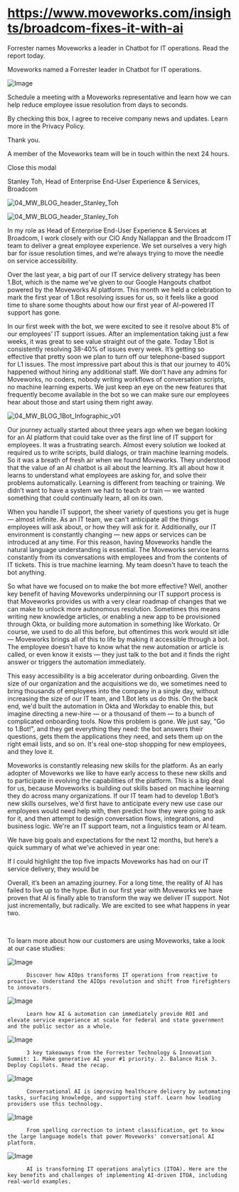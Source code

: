 # https://www.moveworks.com/insights/broadcom-fixes-it-with-ai

Forrester names Moveworks a leader in Chatbot for IT operations. Read the report today.

Moveworks named a Forrester leader in Chatbot for IT operations. 

![Image](https://www.moveworks.com/hubfs/img/site/qr-demo.png)

Schedule a meeting with a Moveworks representative and learn how we can help reduce employee issue resolution from days to seconds.

By checking this box, I agree to receive company news and updates. Learn more in the Privacy Policy.

Thank you.

A member of the Moveworks team will be in touch within the next 24 hours.



  Close this modal
  



Stanley Toh, Head of Enterprise End-User Experience & Services, Broadcom


![04_MW_BLOG_header_Stanley_Toh](https://www.moveworks.com/hubfs/img/blog/04_MW_BLOG_header_Stanley_Toh.png)

![04_MW_BLOG_header_Stanley_Toh](https://www.moveworks.com/hubfs/img/blog/04_MW_BLOG_header_Stanley_Toh.png)

In my role as Head of Enterprise End-User Experience & Services at Broadcom, I work closely with our CIO Andy Nallappan and the Broadcom IT team to deliver a great employee experience. We set ourselves a very high bar for issue resolution times, and we’re always trying to move the needle on service accessibility. 

Over the last year, a big part of our IT service delivery strategy has been 1.Bot, which is the name we’ve given to our Google Hangouts chatbot powered by the Moveworks AI platform. This month we held a celebration to mark the first year of 1.Bot resolving issues for us, so it feels like a good time to share some thoughts about how our first year of AI-powered IT support has gone.

In our first week with the bot, we were excited to see it resolve about 8% of our employees’ IT support issues. After an implementation taking just a few weeks, it was great to see value straight out of the gate. Today 1.Bot is consistently resolving 38-40% of issues every week. It’s getting so effective that pretty soon we plan to turn off our telephone-based support for L1 issues. The most impressive part about this is that our journey to 40% happened without hiring any additional staff. We don’t have any admins for Moveworks, no coders, nobody writing workflows of conversation scripts, no machine learning experts. We just keep an eye on the new features that frequently become available in the bot so we can make sure our employees hear about those and start using them right away.



![04_MW_BLOG_1Bot_Infographic_v01](https://www.moveworks.com/hs-fs/hubfs/img/blog/04_MW_BLOG_1Bot_Infographic_v01.jpg?&name=04_MW_BLOG_1Bot_Infographic_v01.jpg)

Our journey actually started about three years ago when we began looking for an AI platform that could take over as the first line of IT support for employees. It was a frustrating search. Almost every solution we looked at required us to write scripts, build dialogs, or train machine learning models. So it was a breath of fresh air when we found Moveworks. They understood that the value of an AI chatbot is all about the learning. It’s all about how it learns to understand what employees are asking for, and solve their problems automatically. Learning is different from teaching or training. We didn’t want to have a system we had to teach or train — we wanted something that could continually learn, all on its own.

When you handle IT support, the sheer variety of questions you get is huge — almost infinite. As an IT team, we can't anticipate all the things employees will ask about, or how they will ask for it. Additionally, our IT environment is constantly changing — new apps or services can be introduced at any time. For this reason, having Moveworks handle the natural language understanding is essential. The Moveworks service learns constantly from its conversations with employees and from the contents of IT tickets. This is true machine learning. My team doesn't have to teach the bot anything.

So what have we focused on to make the bot more effective? Well, another key benefit of having Moveworks underpinning our IT support process is that Moveworks provides us with a very clear roadmap of changes that we can make to unlock more autonomous resolution. Sometimes this means writing new knowledge articles, or enabling a new app to be provisioned through Okta, or building more automation in something like Workato. Or course, we used to do all this before, but oftentimes this work would sit idle — Moveworks brings all of this to life by making it accessible through a bot. The employee doesn’t have to know what the new automation or article is called, or even know it exists — they just talk to the bot and it finds the right answer or triggers the automation immediately.

This easy accessibility is a big accelerator during onboarding. Given the size of our organization and the acquisitions we do, we sometimes need to bring thousands of employees into the company in a single day, without increasing the size of our IT team, and 1.Bot lets us do this. On the back end, we'd built the automation in Okta and Workday to enable this, but imagine directing a new-hire — or a thousand of them — to a bunch of complicated onboarding tools. Now this problem is gone. We just say, "Go to 1.Bot!", and they get everything they need: the bot answers their questions, gets them the applications they need, and sets them up on the right email lists, and so on. It's real one-stop shopping for new employees, and they love it.

Moveworks is constantly releasing new skills for the platform. As an early adopter of Moveworks we like to have early access to these new skills and to participate in evolving the capabilities of the platform. This is a big deal for us, because Moveworks is building out skills based on machine learning they do across many organizations. If our IT team had to develop 1.Bot’s new skills ourselves, we'd first have to anticipate every new use case our employees would need help with, then predict how they were going to ask for it, and then attempt to design conversation flows, integrations, and business logic. We're an IT support team, not a linguistics team or AI team.

We have big goals and expectations for the next 12 months, but here’s a quick summary of what we’ve achieved in year one:

If I could highlight the top five impacts Moveworks has had on our IT service delivery, they would be

Overall, it’s been an amazing journey. For a long time, the reality of AI has failed to live up to the hype. But in our first year with Moveworks we have proven that AI is finally able to transform the way we deliver IT support. Not just incrementally, but radically. We are excited to see what happens in year two.

 

To learn more about how our customers are using Moveworks, take a look at our case studies:

![Image](https://www.moveworks.com/hs-fs/hubfs/AIOps-featured-image.png?length=50&name=AIOps-featured-image.png)


          Discover how AIOps transforms IT operations from reactive to proactive. Understand the AIOps revolution and shift from firefighters to innovators.
        

![Image](https://www.moveworks.com/hs-fs/hubfs/Public-Sector-Convo-AI.png?length=50&name=Public-Sector-Convo-AI.png)


          Learn how AI & automation can immediately provide ROI and elevate service experience at scale for federal and state government and the public sector as a whole.
        

![Image](https://www.moveworks.com/hs-fs/hubfs/Forrester%20T%26I%20%281%29.png?length=50&name=Forrester%20T&I%20%281%29.png)


          3 key takeaways from the Forrester Technology & Innovation Summit: 1. Make generative AI your #1 priority. 2. Balance Risk 3. Deploy Copilots. Read the recap.
        

![Image](https://www.moveworks.com/hs-fs/hubfs/healthcare-test.png?length=50&name=healthcare-test.png)


          Conversational AI is improving healthcare delivery by automating tasks, surfacing knowledge, and supporting staff. Learn how leading providers use this technology.
        

![Image](https://www.moveworks.com/hs-fs/hubfs/Moveworks_LLM_Feature.png?length=50&name=Moveworks_LLM_Feature.png)


          From spelling correction to intent classification, get to know the large language models that power Moveworks' conversational AI platform.
        

![Image](https://www.moveworks.com/hs-fs/hubfs/ITOA_feature.png?length=50&name=ITOA_feature.png)


          AI is transforming IT operations analytics (ITOA). Here are the key benefits and challenges of implementing AI-driven ITOA, including real-world examples.
        

